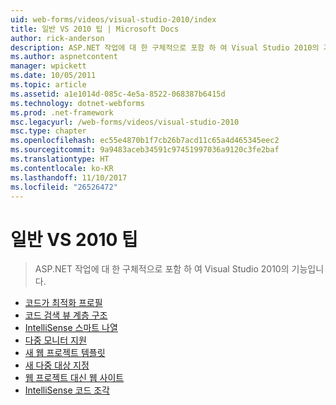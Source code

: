 ```yaml
---
uid: web-forms/videos/visual-studio-2010/index
title: 일반 VS 2010 팁 | Microsoft Docs
author: rick-anderson
description: ASP.NET 작업에 대 한 구체적으로 포함 하 여 Visual Studio 2010의 기능입니다.
ms.author: aspnetcontent
manager: wpickett
ms.date: 10/05/2011
ms.topic: article
ms.assetid: a1e1014d-085c-4e5a-8522-068387b6415d
ms.technology: dotnet-webforms
ms.prod: .net-framework
msc.legacyurl: /web-forms/videos/visual-studio-2010
msc.type: chapter
ms.openlocfilehash: ec55e4870b1f7cb26b7acd11c65a4d465345eec2
ms.sourcegitcommit: 9a9483aceb34591c97451997036a9120c3fe2baf
ms.translationtype: HT
ms.contentlocale: ko-KR
ms.lasthandoff: 11/10/2017
ms.locfileid: "26526472"
---
```

<a name="general-vs-2010-tips"></a>일반 VS 2010 팁
====================
> ASP.NET 작업에 대 한 구체적으로 포함 하 여 Visual Studio 2010의 기능입니다.


- [코드가 최적화 프로필](visual-studio-2010-quick-hit-code-optimized-profile.md)
- [코드 검색 뷰 계층 구조](visual-studio-2010-quick-hit-code-search-view-hierarchy.md)
- [IntelliSense 스마트 나열](visual-studio-2010-quick-hit-intellisense-smart-lists.md)
- [다중 모니터 지원](visual-studio-2010-quick-hit-multi-monitor-support.md)
- [새 웹 프로젝트 템플릿](visual-studio-2010-quick-hit-new-web-project-template.md)
- [새 다중 대상 지정](visual-studio-2010-quick-hit-new-multi-targeting.md)
- [웹 프로젝트 대신 웹 사이트](visual-studio-2010-quick-hit-websites-instead-of-web-projects.md)
- [IntelliSense 코드 조각](visual-studio-2010-quick-hit-snippets-intellisense.md)
